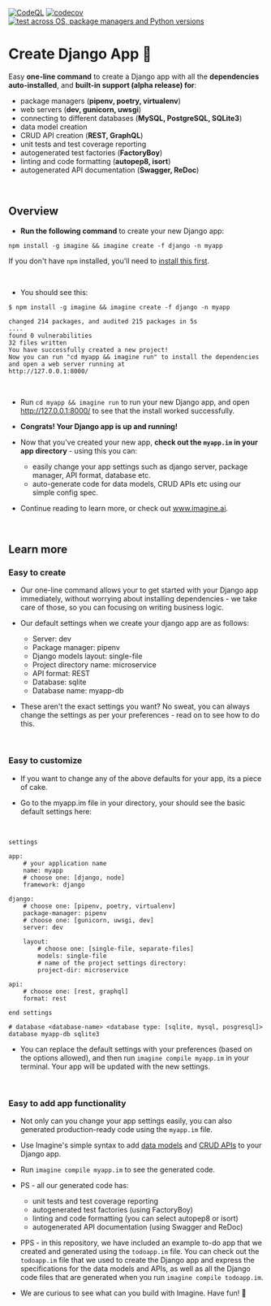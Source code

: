 [![CodeQL](https://github.com/imagineai/create-django-app/actions/workflows/codeql-analysis.yml/badge.svg)](https://github.com/imagineai/create-django-app/actions/workflows/codeql-analysis.yml) [![codecov](https://codecov.io/gh/imagineai/create-django-app/branch/master/graph/badge.svg?token=5IK4BJB4I3)](https://codecov.io/gh/imagineai/create-django-app) [![test across OS, package managers and Python versions](https://github.com/imagineai/create-django-app/actions/workflows/test_envs.yml/badge.svg)](https://github.com/imagineai/create-django-app/actions/workflows/test_envs.yml) 

<h1> Create Django App  💛 </h1>

Easy **one-line command** to create a Django app with all the **dependencies auto-installed**, and **built-in support (alpha release) for**:
  - package managers (**pipenv, poetry, virtualenv**)
  - web servers (**dev, gunicorn, uwsgi**)
  - connecting to different databases (**MySQL, PostgreSQL, SQLite3**)
  - data model creation
  - CRUD API creation (**REST, GraphQL**)
  - unit tests and test coverage reporting
  - autogenerated test factories (**FactoryBoy**)
  - linting and code formatting (**autopep8, isort**)
  - autogenerated API documentation (**Swagger, ReDoc**)

<br/>

<h2> Overview </h2>

- **Run the following command** to create your new Django app:
```
npm install -g imagine && imagine create -f django -n myapp 
```
If you don't have `npm` installed, you'll need to [install this first](https://docs.npmjs.com/cli/v7/commands/npm-install).

<br/>

- You should see this:

```
$ npm install -g imagine && imagine create -f django -n myapp 

changed 214 packages, and audited 215 packages in 5s
....
found 0 vulnerabilities
32 files written
You have successfully created a new project!
Now you can run "cd myapp && imagine run" to install the dependencies and open a web server running at
http://127.0.0.1:8000/
```
<br/>

- Run `cd myapp && imagine run` to run your new Django app, and open http://127.0.0.1:8000/ to see that the install worked successfully.

- **Congrats! Your Django app is up and running!**

- Now that you've created your new app, **check out the `myapp.im` in your app directory** - using this you can: 
  - easily change your app settings such as django server, package manager, API format, database etc.
  - auto-generate code for data models, CRUD APIs etc using our simple config spec. 

- Continue reading to learn more, or check out www.imagine.ai.

</br>
<h2> Learn more </h2>

<h3> Easy to create </h3>

- Our one-line command allows your to get started with your Django app immediately, without worrying about installing dependencies - we take care of those, so you can focusing on writing business logic. 


- Our default settings when we create your django app are as follows: 
  - Server:                 dev
  - Package manager:        pipenv
  - Django models layout:   single-file
  - Project directory name: microservice
  - API format:             REST
  - Database:               sqlite
  - Database name:          myapp-db

- These aren't the exact settings you want? No sweat, you can always change the settings as per your preferences - read on to see how to do this.

<br/>

<h3> Easy to customize </h3>

- If you want to change any of the above defaults for your app, its a piece of cake.

- Go to the myapp.im file in your directory, your should see the basic default settings here:

</br>

```
settings

app:
    # your application name
    name: myapp
    # choose one: [django, node]
    framework: django

django:
    # choose one: [pipenv, poetry, virtualenv]
    package-manager: pipenv
    # choose one: [gunicorn, uwsgi, dev]
    server: dev

    layout:
        # choose one: [single-file, separate-files]
        models: single-file
        # name of the project settings directory:
        project-dir: microservice

api:
    # choose one: [rest, graphql]
    format: rest

end settings

# database <database-name> <database type: [sqlite, mysql, posgresql]>
database myapp-db sqlite3

```
  
- You can replace the default settings with your preferences (based on the options allowed), and then run `imagine compile myapp.im` in your terminal. Your app will be updated with the new settings.


<br/>

<h3> Easy to add app functionality </h3>

- Not only can you change your app settings easily, you can also generated production-ready code using the `myapp.im` file. 


- Use Imagine's simple syntax to add [data models](https://www.imagine.ai/docs/model) and [CRUD APIs](https://www.imagine.ai/docs/api) to your Django app. 


- Run `imagine compile myapp.im` to see the generated code.

- PS - all our generated code has:
  - unit tests and test coverage reporting
  - autogenerated test factories (using FactoryBoy)
  - linting and code formatting (you can select autopep8 or isort)
  - autogenerated API documentation (using Swagger and ReDoc)

- PPS - in this repository, we have included an example to-do app that we created and generated using the `todoapp.im` file. You can check out the `todoapp.im` file that we used to create the Django app and express the specifications for the data models and APIs, as well as all the Django code files that are generated when you run `imagine compile todoapp.im`.

- We are curious to see what can you build with Imagine. Have fun! 💛
